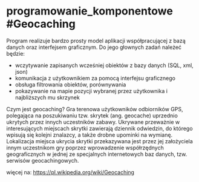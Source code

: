 # programowanie_komponentowe #Geocaching

Program realizuje bardzo prosty model aplikacji współpracującej z bazą danych oraz interfejsem graficznym. Do jego głownych zadań należeć będzie:
- wczytywanie zapisanych wcześniej obiektów z bazy danych (SQL, xml, json)
- komunikacja z użytkownikiem za pomocą interfejsu graficznego
- obsługa filtrowania obiektów, porównywania
- pokazywanie na mapie pozycji wybranej przez użytkownika i najbliższych mu skrzynek

Czym jest geocaching?
Gra terenowa użytkowników odbiorników GPS, polegająca na poszukiwaniu tzw. skrytek (ang. geocache) uprzednio ukrytych przez innych uczestników zabawy. Ukrywane przeważnie w interesujących miejscach skrytki zawierają dziennik odwiedzin, do którego wpisują się kolejni znalazcy, a także drobne upominki na wymianę. Lokalizacja miejsca ukrycia skrytki przekazywana jest przez jej założyciela innym uczestnikom gry poprzez wprowadzenie współrzędnych geograficznych w jednej ze specjalnych internetowych baz danych, tzw. serwisów geocachingowych.

więcej na: 
https://pl.wikipedia.org/wiki/Geocaching
